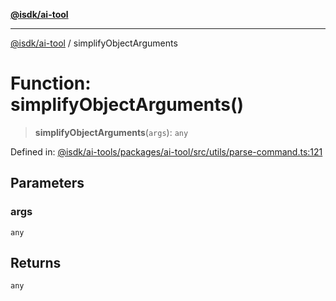 [**@isdk/ai-tool**](../README.md)

***

[@isdk/ai-tool](../globals.md) / simplifyObjectArguments

# Function: simplifyObjectArguments()

> **simplifyObjectArguments**(`args`): `any`

Defined in: [@isdk/ai-tools/packages/ai-tool/src/utils/parse-command.ts:121](https://github.com/isdk/ai-tool.js/blob/fb1809b53cc75a30928176c26910792b6b8a96e1/src/utils/parse-command.ts#L121)

## Parameters

### args

`any`

## Returns

`any`
